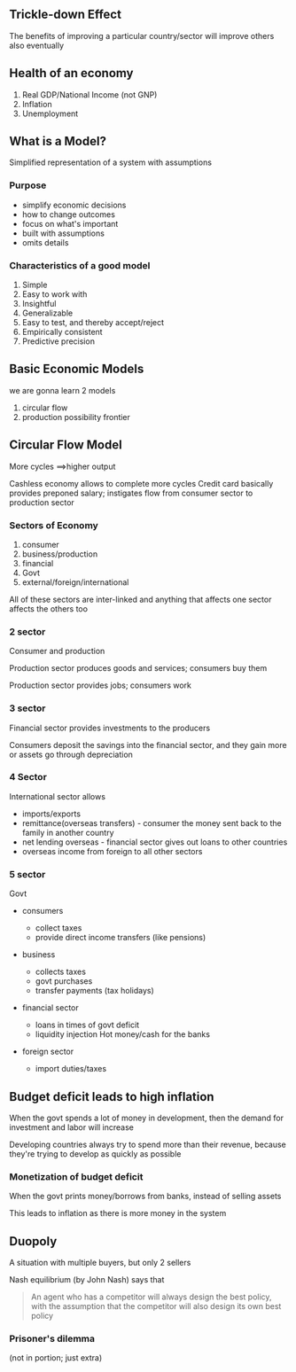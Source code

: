 ## Trickle-down Effect

The benefits of improving a particular country/sector will improve others also eventually

## Health of an economy

1. Real GDP/National Income (not GNP)
2. Inflation
3. Unemployment

## What is a Model?

Simplified representation of a system with assumptions

### Purpose

- simplify economic decisions
- how to change outcomes
- focus on what's important
- built with assumptions
- omits details

### Characteristics of a good model

1. Simple
2. Easy to work with
3. Insightful
4. Generalizable
5. Easy to test, and thereby accept/reject
6. Empirically consistent
7. Predictive precision

## Basic Economic Models

we are gonna learn 2 models

1. circular flow
2. production possibility frontier

## Circular Flow Model

More cycles $\implies$higher output

Cashless economy allows to complete more cycles
Credit card basically provides preponed salary; instigates flow from consumer sector to production sector

### Sectors of Economy

1. consumer
2. business/production
3. financial
4. Govt
5. external/foreign/international

All of these sectors are inter-linked and anything that affects one sector affects the others too

### 2 sector

Consumer and production

Production sector produces goods and services; consumers buy them

Production sector provides jobs; consumers work

### 3 sector

Financial sector provides investments to the producers

Consumers deposit the savings into the financial sector, and they gain more or assets go through depreciation

### 4 Sector

International sector allows

- imports/exports
- remittance(overseas transfers) - consumer the money sent back to the family in another country
- net lending overseas - financial sector gives out loans to other countries
- overseas income from foreign to all other sectors

### 5 sector

Govt

- consumers
    - collect taxes
    - provide direct income transfers (like pensions)
- business
    - collects taxes
    - govt purchases
    - transfer payments (tax holidays)
- financial sector

    - loans in times of govt deficit
    - liquidity injection
    Hot money/cash for the banks
- foreign sector
    - import duties/taxes

## Budget deficit leads to high inflation

When the govt spends a lot of money in development, then the demand for investment and labor will increase

Developing countries always try to spend more than their revenue, because they're trying to develop as quickly as possible

### Monetization of budget deficit

When the govt prints money/borrows from banks, instead of selling assets

This leads to inflation as there is more money in the system

## Duopoly

A situation with multiple buyers, but only 2 sellers

Nash equilibrium (by John Nash) says that

> An agent who has a competitor will always design the best policy, with the assumption that the competitor will also design its own best policy

### Prisoner's dilemma

(not in portion; just extra)
